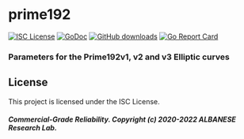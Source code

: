 # prime192
[![ISC License](http://img.shields.io/badge/license-ISC-blue.svg)](https://github.com/pedroalbanese/prime192/blob/master/LICENSE.md) 
[![GoDoc](https://godoc.org/github.com/pedroalbanese/prime192?status.png)](http://godoc.org/github.com/pedroalbanese/prime192)
[![GitHub downloads](https://img.shields.io/github/downloads/pedroalbanese/prime192/total.svg?logo=github&logoColor=white)](https://github.com/pedroalbanese/prime192/releases)
[![Go Report Card](https://goreportcard.com/badge/github.com/pedroalbanese/prime192)](https://goreportcard.com/report/github.com/pedroalbanese/prime192)
### Parameters for the Prime192v1, v2 and v3 Elliptic curves

## License

This project is licensed under the ISC License.

##### Commercial-Grade Reliability. Copyright (c) 2020-2022 ALBANESE Research Lab.
